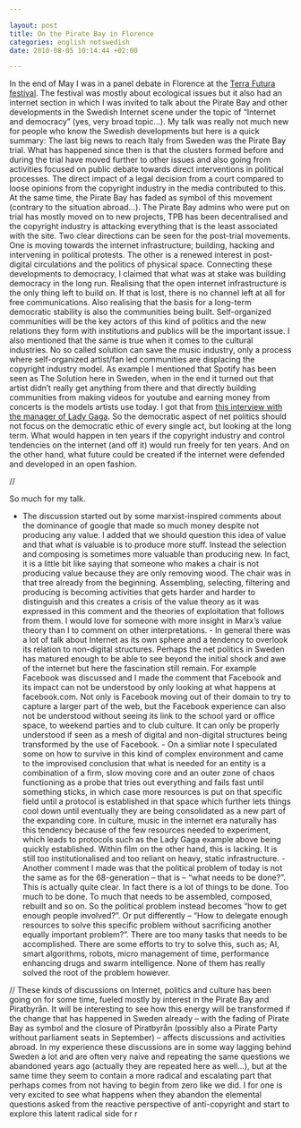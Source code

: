 ```yaml
--- 

layout: post
title: On the Pirate Bay in Florence 
categories: english notswedish
date: 2010-08-05 10:14:44 +02:00 

---
```


In the end of May I was in a panel debate in Florence at the [Terra Futura festival](http://www.terrafutura.it/). The festival was mostly about ecological issues but it also had an internet section in which I was invited to talk about the Pirate Bay and other developments in the Swedish Internet scene under the topic of “Internet and democracy” (yes, very broad topic…). My talk was really not much new for people who know the Swedish developments but here is a quick summary: The last big news to reach Italy from Sweden was the Pirate Bay trial. What has happened since then is that the clusters formed before and during the trial have moved further to other issues and also going from activities focused on public debate towards direct interventions in political processes. The direct impact of a legal decision from a court compared to loose opinions from the copyright industry in the media contributed to this. At the same time, the Pirate Bay has faded as symbol of this movement (contrary to the situation abroad…). The Pirate Bay admins who were put on trial has mostly moved on to new projects, TPB has been decentralised and the copyright industry is attacking everything that is the least associated with the site. Two clear directions can be seen for the post-trial movements. One is moving towards the internet infrastructure; building, hacking and intervening in political protests. The other is a renewed interest in post-digital circulations and the politics of physical space. Connecting these developments to democracy, I claimed that what was at stake was building democracy in the long run. Realising that the open internet infrastructure is the only thing left to build on. If that is lost, there is no channel left at all for free communications. Also realising that the basis for a long-term democratic stability is also the communities being built. Self-organized communities will be the key actors of this kind of politics and the new relations they form with institutions and publics will be the important issue. I also mentioned that the same is true when it comes to the cultural industries. No so called solution can save the music industry, only a process where self-organized artist/fan led communities are displacing the copyright industry model. As example I mentioned that Spotify has been seen as The Solution here in Sweden, when in the end it turned out that artist didn’t really get anything from there and that directly building communities from making videos for youtube and earning money from concerts is the models artists use today. I got that from [this interview with the manager of Lady Gaga](http://techcrunch.com/2010/05/26/lady-gagas-manager-we-make-music-videos-for-youtube/). So the democratic aspect of net politics should not focus on the democratic ethic of every single act, but looking at the long term. What would happen in ten years if the copyright industry and control tendencies on the internet (and off it) would run freely for ten years. And on the other hand, what future could be created if the internet were defended and developed in an open fashion. 

//

So much for my talk.

- The discussion started out by some marxist-inspired comments about the dominance of google that made so much money despite not producing any value. I added that we should question this idea of value and that what is valuable is to produce more stuff. Instead the selection and composing is sometimes more valuable than producing new. In fact, it is a little bit like saying that someone who makes a chair is not producing value because they are only removing wood. The chair was in that tree already from the beginning. Assembling, selecting, filtering and producing is becoming activities that gets harder and harder to distinguish and this creates a crisis of the value theory as it was expressed in this comment and the theories of exploitation that follows from them. I would love for someone with more insight in Marx’s value theory than I to comment on other interpretations. - In general there was a lot of talk about Internet as its own sphere and a tendency to overlook its relation to non-digital structures. Perhaps the net politics in Sweden has matured enough to be able to see beyond the initial shock and awe of the internet but here the fascination still remain. For example Facebook was discussed and I made the comment that Facebook and its impact can not be understood by only looking at what happens at facebook.com. Not only is Facebook moving out of their domain to try to capture a larger part of the web, but the Facebook experience can also not be understood without seeing its link to the school yard or office space, to weekend parties and to club culture. It can only be properly understood if seen as a mesh of digital and non-digital structures being transformed by the use of Facebook. - On a simliar note I speculated some on how to survive in this kind of complex environment and came to the improvised conclusion that what is needed for an entity is a combination of a firm, slow moving core and an outer zone of chaos functioning as a probe that tries out everything and fails fast until something sticks, in which case more resources is put on that specific field until a protocol is established in that space which further lets things cool down until eventually they are being consolidated as a new part of the expanding core. In culture, music in the internet era naturally has this tendency because of the few resources needed to experiment, which leads to protocols such as the Lady Gaga example above being quickly established. Within film on the other hand, this is lacking. It is still too institutionalised and too reliant on heavy, static infrastructure. - Another comment I made was that the political problem of today is not the same as for the 68-generation – that is – “what needs to be done?”. This is actually quite clear. In fact there is a lot of things to be done. Too much to be done. To much that needs to be assembled, composed, rebuilt and so on. So the political problem instead becomes “how to get enough people involved?”. Or put differently – “How to delegate enough resources to solve this specific problem without sacrificing another equally important problem?”. There are too many tasks that needs to be accomplished. There are some efforts to try to solve this, such as; AI, smart algorithms, robots, micro management of time, performance enhancing drugs and swarm intelligence. None of them has really solved the root of the problem however.

// These kinds of discussions on Internet, politics and culture has been going on for some time, fueled mostly by interest in the Pirate Bay and Piratbyrån. It will be interesting to see how this energy will be transformed if the change that has happened in Sweden already – with the fading of Pirate Bay as symbol and the closure of Piratbyrån (possibly also a Pirate Party without parliament seats in September) – affects discussions and activities abroad. In my experience these discussions are in some way lagging behind Sweden a lot and are often very naive and repeating the same questions we abandoned years ago (actually they are repeated here as well…), but at the same time they seem to contain a more radical and escalating part that perhaps comes from not having to begin from zero like we did. I for one is very excited to see what happens when they abandon the elemental questions asked from the reactive perspective of anti-copyright and start to explore this latent radical side for r 